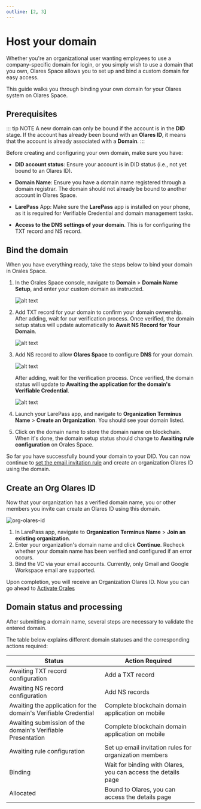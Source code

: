 ```yaml
---
outline: [2, 3]
---
```


# Host your domain

Whether you're an organizational user wanting employees to use a company-specific domain for login, or you simply wish to use a domain that you own, Olares Space allows you to set up and bind a custom domain for easy access.

This guide walks you through binding your own domain for your Olares system on Olares Space.

## Prerequisites

::: tip NOTE
A new domain can only be bound if the account is in the **DID** stage. If the account has already been bound with an **Olares ID**, it means that the account is already associated with a **Domain**. 
:::

Before creating and configuring your own domain, make sure you have:

- **DID account status**: Ensure your account is in DID status (i.e., not yet bound to an Olares ID). 
   
- **Domain Name**: Ensure you have a domain name registered through a domain registrar. The domain should not already be bound to another account in Olares Space.
   
- **LarePass** App: Make sure the **LarePass** app is installed on your phone, as it is required for Verifiable Credential and domain management tasks.

- **Access to the DNS settings of your domain**. This is for configuring the TXT record and NS record. 

## Bind the domain

When you have everything ready, take the steps below to bind your domain in Orales Space.

1. In the Orales Space console, navigate to **Domain** > **Domain Name Setup**, and enter your custom domain as instructed. 

    ![alt text](/images/how-to/space/submit_a_domain.jpg)


2. Add TXT record for your domain to confirm your domain ownership. After adding, wait for our verification process. Once verified, the domain setup status will update automatically to **Await NS Record for Your Domain**.

    ![alt text](/images/how-to/space/txt.jpg)

3. Add NS record to allow **Olares Space** to configure **DNS** for your domain. 

    ![alt text](/images/how-to/space/ns.jpg)

   After adding, wait for the verification process. Once verified, the domain status will update to **Awaiting the application for the domain's Verifiable Credential**.

   ![alt text](/images/how-to/space/awaiting_domain.jpg)

4. Launch your LarePass app, and navigate to **Organization Terminus Name** > **Create an Organization**. You should see your domain listed. 

5. Click on the domain name to store the domain name on blockchain. When it's done, the domain setup status should change to **Awaiting rule configuration** on Orales Space. 

So far you have successfully bound your domain to your DID. You can now continue to [set the email invitation rule](manage-domain.md#set-email-invitation-rules) and create an organization Olares ID using the domain. 

## Create an Org Olares ID

Now that your organization has a verified domain name,  you or other members you invite can create an Olares ID using this domain.

![org-olares-id](/images/how-to/termipass/organization_terminus_name.png)
 
1. In LarePass app, navigate to **Organization Terminus Name** > **Join an existing organization**.
2. Enter your organization's domain name and click **Continue**. Recheck whether your domain name has been verified and configured if an error occurs.
3. Bind the VC via your email accounts. Currently, only Gmail and Google Workspace email are supported.

Upon completion, you will receive an Organization Olares ID. Now you can go ahead to [Activate Orales](../get-started/activate-terminus.md)

## Domain status and processing

After submitting a domain name, several steps are necessary to validate the entered domain.

The table below explains different domain statuses and the corresponding actions required:

| Status                                    | Action Required                         |
| ----------------------------------------- | --------------------------------------- |
| Awaiting TXT record configuration         | Add a TXT record                        |
| Awaiting NS record configuration          | Add NS records                          |
| Awaiting the application for the domain's Verifiable Credential | Complete blockchain domain application on mobile |
| Awaiting submission of the domain's Verifiable Presentation | Complete blockchain domain application on mobile |
| Awaiting rule configuration               | Set up email invitation rules for organization members |
| Binding                                   | Wait for binding with Olares, you can access the details page |
| Allocated                                 | Bound to Olares, you can access the details page  |